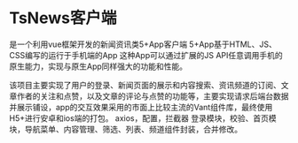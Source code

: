 # TsNews客户端
是一个利用vue框架开发的新闻资讯类5+App客户端
5+App基于HTML、JS、CSS编写的运行于手机端的App
这种App可以通过扩展的JS API任意调用手机的原生能力，实现与原生App同样强大的功能和性能。

该项目主要实现了用户的登录、新闻页面的展示和内容搜索、资讯频道的订阅、文章作者的关注和点赞，以及文章的评论与点赞的功能等，主要实现请求后端台数据并展示铺设，app的交互效果采用的市面上比较主流的Vant组件库，最终使用H5+进行安卓和ios端的打包。
axios，配置，拦截器
登录模块，校验、首页模块，导航菜单、内容管理、筛选、列表、频道组件封装，合并修改。
